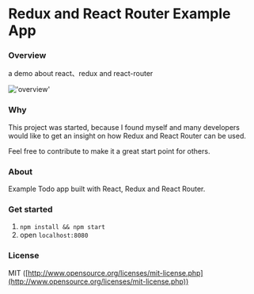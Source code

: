 Redux and React Router Example App
===

### Overview

a demo about react、redux and react-router

!['overview'](http://7xnand.com1.z0.glb.clouddn.com/github-redux-overview.png)

### Why
This project was started, because I found myself and many developers would like to get 
an insight on how Redux and React Router can be used.

Feel free to contribute to make it a great start point for others.

### About
Example Todo app built with React, Redux and React Router.

### Get started
1. `npm install && npm start`
2. open `localhost:8080`

### License
MIT ([http://www.opensource.org/licenses/mit-license.php](http://www.opensource.org/licenses/mit-license.php))
